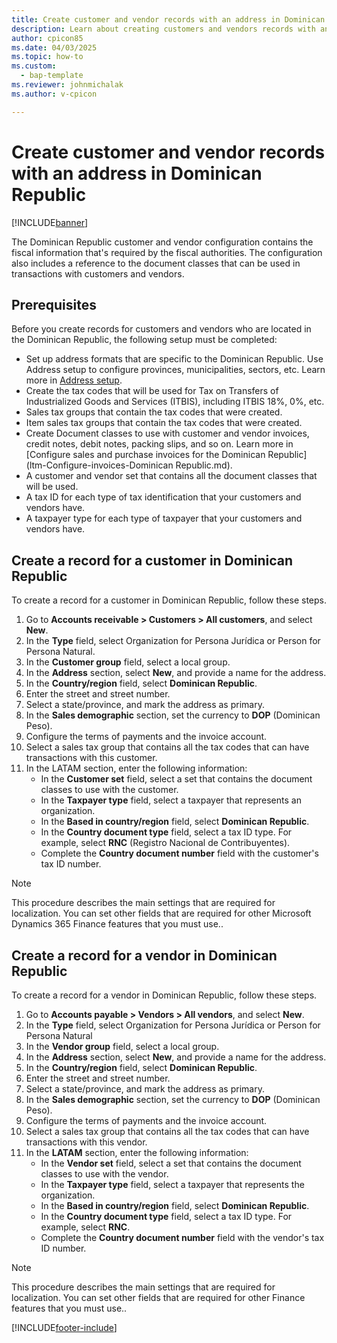 ```yaml
---
title: Create customer and vendor records with an address in Dominican Republic
description: Learn about creating customers and vendors records with an address in Dominican Republic. 
author: cpicon85
ms.date: 04/03/2025
ms.topic: how-to
ms.custom: 
  - bap-template
ms.reviewer: johnmichalak
ms.author: v-cpicon

---
```


# Create customer and vendor records with an address in Dominican Republic

[!INCLUDE[banner](../../../includes/banner.md)]

The Dominican Republic customer and vendor configuration contains the fiscal information that's required by the fiscal authorities. The configuration also includes a reference to the document classes that can be used in transactions with customers and vendors.

## Prerequisites

Before you create records for customers and vendors who are located in the Dominican Republic, the following setup must be completed:

- Set up address formats that are specific to the Dominican Republic. Use Address setup to configure provinces, municipalities, sectors, etc. Learn more in [Address setup](ltm-core-address-setup.md).
- Create the tax codes that will be used for Tax on Transfers of Industrialized Goods and Services (ITBIS), including ITBIS 18%, 0%, etc. 
- Sales tax groups that contain the tax codes that were created.
- Item sales tax groups that contain the tax codes that were created.
- Create Document classes to use with customer and vendor invoices, credit notes, debit notes, packing slips, and so on. Learn more in [Configure sales and purchase invoices for the Dominican Republic](ltm-Configure-invoices-Dominican Republic.md).
- A customer and vendor set that contains all the document classes that will be used.
- A tax ID for each type of tax identification that your customers and vendors have.
- A taxpayer type for each type of taxpayer that your customers and vendors have.

## Create a record for a customer in Dominican Republic

To create a record for a customer in Dominican Republic, follow these steps.

1. Go to **Accounts receivable > Customers > All customers**, and select **New**.
1. In the **Type** field, select Organization for Persona Jurídica or Person for Persona Natural.
1. In the **Customer group** field, select a local group.
1. In the **Address** section, select **New**, and provide a name for the address.
1. In the **Country/region** field, select **Dominican Republic**.
1. Enter the street and street number.
1. Select a state/province,  and mark the address as primary.
1. In the **Sales demographic** section, set the currency to **DOP** (Dominican Peso).
1. Configure the terms of payments and the invoice account.
1. Select a sales tax group that contains all the tax codes that can have transactions with this customer.
1. In the LATAM section, enter the following information:
     - In the **Customer set** field, select a set that contains the document classes to use with the customer.
     - In the **Taxpayer type** field, select a taxpayer that represents an organization.
     - In the **Based in country/region** field, select **Dominican Republic**.
     - In the **Country document type** field, select a tax ID type. For example, select **RNC** (Registro Nacional de Contribuyentes).
     - Complete the **Country document number** field with the customer's tax ID number.

> [!NOTE]
> This procedure describes the main settings that are required for localization. You can set other fields that are required for other Microsoft Dynamics 365 Finance features that you must use..

## Create a record for a vendor in Dominican Republic

To create a record for a vendor in Dominican Republic, follow these steps.

1. Go to **Accounts payable > Vendors > All vendors**, and select **New**.
1. In the **Type** field, select Organization for Persona Jurídica or Person for Persona Natural
1. In the **Vendor group** field, select a local group.
1. In the **Address** section, select **New**, and provide a name for the address.
1. In the **Country/region** field, select **Dominican Republic**.
1. Enter the street and street number.
1. Select a state/province, and mark the address as primary.
1. In the **Sales demographic** section, set the currency to **DOP** (Dominican Peso).
1. Configure the terms of payments and the invoice account.
1. Select a sales tax group that contains all the tax codes that can have transactions with this vendor.
1. In the **LATAM** section, enter the following information:
    - In the **Vendor set** field, select a set that contains the document classes to use with the vendor.
    - In the **Taxpayer type** field, select a taxpayer that represents the organization.
    - In the **Based in country/region** field, select **Dominican Republic**.
    - In the **Country document type** field, select a tax ID type. For example, select **RNC**.
    - Complete the **Country document number** field with the vendor's tax ID number.

> [!NOTE]
> This procedure describes the main settings that are required for localization. You can set other fields that are required for other Finance features that you must use..

[!INCLUDE[footer-include](../../../includes/footer-banner.md)]
